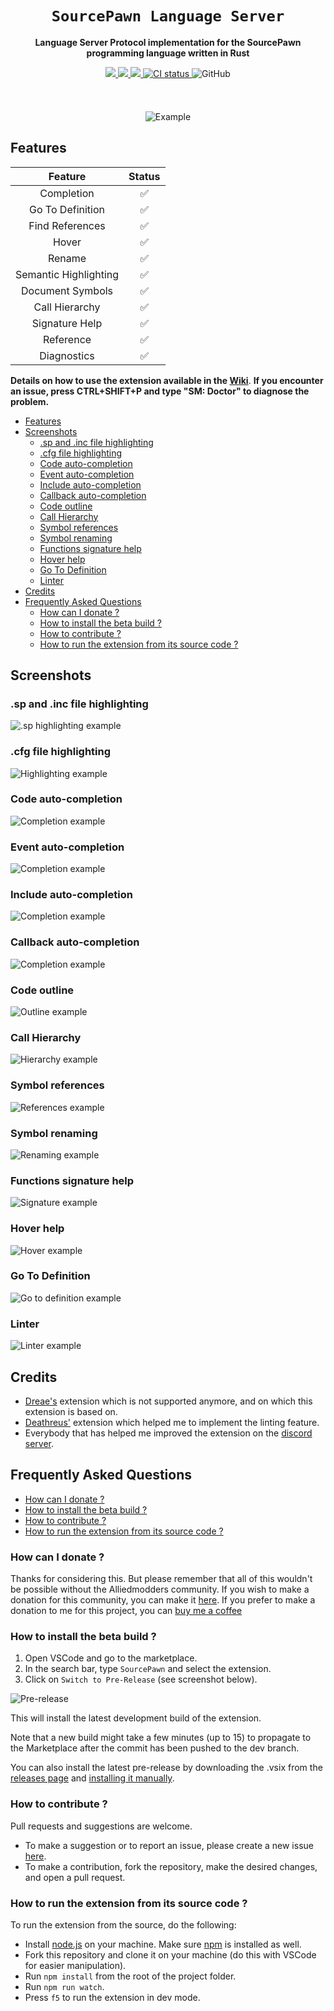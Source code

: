 <div align="center">
  <h1><code>SourcePawn Language Server</code></h1>
  <p>
    <strong>Language Server Protocol implementation for the SourcePawn programming language written in Rust</strong>
  </p>
  <p style="margin-bottom: 0.5ex;">
    <a href="https://github.com/Sarrus1/sourcepawn-vscode/releases/">
      <img
        src="https://img.shields.io/visual-studio-marketplace/v/Sarrus.sourcepawn-vscode?include_prereleases"
        />
    </a>
    <a href="https://github.com/Sarrus1/sourcepawn-vscode/releases/latest">
      <img
        src="https://img.shields.io/visual-studio-marketplace/i/Sarrus.sourcepawn-vscode"
        />
    </a>
    <a href="https://github.com/Sarrus1/sourcepawn-vscode/releases/latest">
      <img
        src="https://img.shields.io/visual-studio-marketplace/d/Sarrus.sourcepawn-vscode"
        />
    </a>
    <a href="https://github.com/Sarrus1/sourcepawn-vscode/actions/workflows/ci.yml">
      <img
        alt="CI status"
        src="https://github.com/Sarrus1/sourcepawn-vscode/actions/workflows/ci.yml/badge.svg"
      />
    </a>
    <img alt="GitHub" src="https://img.shields.io/github/license/Sarrus1/sourcepawn-lsp">
  </p>
  <br>
  <br>
  <p>
    <img alt="Example" src="https://raw.githubusercontent.com/Sarrus1/sourcepawn-vscode/main/images/example.gif">
  </p>
  <!-- <img src="https://raw.githubusercontent.com/Sarrus1/sourcepawn-lsp/main/img/logo.png" alt="Logo"> -->
</div>

## Features

|      **Feature**      | **Status** |
| :-------------------: | :--------: |
|      Completion       |     ✅     |
|   Go To Definition    |     ✅     |
|    Find References    |     ✅     |
|         Hover         |     ✅     |
|        Rename         |     ✅     |
| Semantic Highlighting |     ✅     |
|   Document Symbols    |     ✅     |
|    Call Hierarchy     |     ✅     |
|    Signature Help     |     ✅     |
|       Reference       |     ✅     |
|      Diagnostics      |     ✅     |

**Details on how to use the extension available in the [Wiki](https://github.com/Sarrus1/sourcepawn-vscode/wiki)**.
**If you encounter an issue, press CTRL+SHIFT+P and type "SM: Doctor" to diagnose the problem.**

- [Features](#features)
- [Screenshots](#screenshots)
  - [.sp and .inc file highlighting](#sp-and-inc-file-highlighting)
  - [.cfg file highlighting](#cfg-file-highlighting)
  - [Code auto-completion](#code-auto-completion)
  - [Event auto-completion](#event-auto-completion)
  - [Include auto-completion](#include-auto-completion)
  - [Callback auto-completion](#callback-auto-completion)
  - [Code outline](#code-outline)
  - [Call Hierarchy](#call-hierarchy)
  - [Symbol references](#symbol-references)
  - [Symbol renaming](#symbol-renaming)
  - [Functions signature help](#functions-signature-help)
  - [Hover help](#hover-help)
  - [Go To Definition](#go-to-definition)
  - [Linter](#linter)
- [Credits](#credits)
- [Frequently Asked Questions](#frequently-asked-questions)
  - [How can I donate ?](#how-can-i-donate-)
  - [How to install the beta build ?](#how-to-install-the-beta-build-)
  - [How to contribute ?](#how-to-contribute-)
  - [How to run the extension from its source code ?](#how-to-run-the-extension-from-its-source-code-)

## Screenshots

### .sp and .inc file highlighting

![.sp highlighting example](https://raw.githubusercontent.com/Sarrus1/sourcepawn-vscode/main/images/highlighting-example-1.png)

### .cfg file highlighting

![Highlighting example](https://raw.githubusercontent.com/Sarrus1/sourcepawn-vscode/main/images/highlighting-example-2.png)

### Code auto-completion

![Completion example](https://raw.githubusercontent.com/Sarrus1/sourcepawn-vscode/main/images/completion-example-1.png)

### Event auto-completion

![Completion example](https://raw.githubusercontent.com/Sarrus1/sourcepawn-vscode/main/images/completion-example-2.png)

### Include auto-completion

![Completion example](https://raw.githubusercontent.com/Sarrus1/sourcepawn-vscode/main/images/completion-example-3.png)

### Callback auto-completion

![Completion example](https://raw.githubusercontent.com/Sarrus1/sourcepawn-vscode/main/images/completion-example-4.gif)

### Code outline

![Outline example](https://raw.githubusercontent.com/Sarrus1/sourcepawn-vscode/main/images/outline-example-1.png)

### Call Hierarchy

![Hierarchy example](https://raw.githubusercontent.com/Sarrus1/sourcepawn-vscode/main/images/hierarchy-example-1.gif)

### Symbol references

![References example](https://raw.githubusercontent.com/Sarrus1/sourcepawn-vscode/main/images/references-example-1.png)

### Symbol renaming

![Renaming example](https://raw.githubusercontent.com/Sarrus1/sourcepawn-vscode/main/images/rename-example-1.png)

### Functions signature help

![Signature example](https://raw.githubusercontent.com/Sarrus1/sourcepawn-vscode/main/images/signature-example-1.png)

### Hover help

![Hover example](https://raw.githubusercontent.com/Sarrus1/sourcepawn-vscode/main/images/hover-example-1.png)

### Go To Definition

![Go to definition example](https://raw.githubusercontent.com/Sarrus1/sourcepawn-vscode/main/images/go-to-definition-example-1.png)

### Linter

![Linter example](https://raw.githubusercontent.com/Sarrus1/sourcepawn-vscode/main/images/linter-example-1.png)

## Credits

- [Dreae's](https://github.com/Dreae/sourcepawn-vscode) extension which is not supported anymore, and on which this extension is based on.
- [Deathreus'](https://github.com/Deathreus/SPLinter) extension which helped me to implement the linting feature.
- Everybody that has helped me improved the extension on the [discord server](https://discord.com/invite/u2Z7dfk).

## Frequently Asked Questions

- [How can I donate ?](#how-can-i-donate-)
- [How to install the beta build ?](#how-to-install-the-beta-build-)
- [How to contribute ?](#how-to-contribute-)
- [How to run the extension from its source code ?](#how-to-run-the-extension-from-its-source-code-)

### How can I donate ?

Thanks for considering this. But please remember that all of this wouldn't be possible without the Alliedmodders community. If you wish to make a donation for this community, you can make it [here](https://sourcemod.net/donate.php).
If you prefer to make a donation to me for this project, you can [buy me a coffee](https://www.buymeacoffee.com/sarrus)

### How to install the beta build ?

1. Open VSCode and go to the marketplace.
2. In the search bar, type `SourcePawn` and select the extension.
3. Click on `Switch to Pre-Release` (see screenshot below).

![Pre-release](https://raw.githubusercontent.com/Sarrus1/sourcepawn-vscode/main/images/pre-release.png)

This will install the latest development build of the extension.

Note that a new build might take a few minutes (up to 15) to propagate to the Marketplace after the commit has been pushed to the dev branch.

You can also install the latest pre-release by downloading the .vsix from the [releases page](https://github.com/Sarrus1/sourcepawn-vscode/releases) and [installing it manually](https://code.visualstudio.com/docs/editor/extension-marketplace#_install-from-a-vsix).

### How to contribute ?

Pull requests and suggestions are welcome.

- To make a suggestion or to report an issue, please create a new issue [here](https://github.com/Sarrus1/sourcepawn-vscode/issues).
- To make a contribution, fork the repository, make the desired changes, and open a pull request.

### How to run the extension from its source code ?

To run the extension from the source, do the following:

- Install [node.js](https://nodejs.org) on your machine. Make sure [npm](https://docs.npmjs.com/downloading-and-installing-node-js-and-npm/) is installed as well.
- Fork this repository and clone it on your machine (do this with VSCode for easier manipulation).
- Run `npm install` from the root of the project folder.
- Run `npm run watch`.
- Press `f5` to run the extension in dev mode.

</div>
